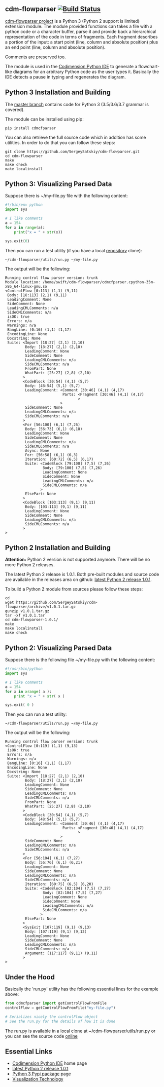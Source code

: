 ## cdm-flowparser [![Build Status](https://travis-ci.org/SergeySatskiy/cdm-flowparser.svg?branch=master)](https://travis-ci.org/SergeySatskiy/cdm-flowparser)
[cdm-flowparser project](https://github.com/SergeySatskiy/cdm-flowparser)
is a Python 3 (Python 2 support is limited) extension module.
The module provided functions can takes a file with a python code or a character buffer,
parse it and provide back a hierarchical representation of the code in terms of fragments.
Each fragment describes a portion of the input:
a start point (line, column and absolute position) plus an end point
(line, column and absolute position).

Comments are preserved too.

The module is used in the [Codimension Python IDE](http://codimension.org) to
generate a flowchart-like diagrams for an arbitrary Python code as the user
types it. Basically the IDE detects a pause in typing and regenerates the diagram.

## Python 3 Installation and Building
The [master branch](https://github.com/SergeySatskiy/cdm-flowparser) contains code for Python 3 (3.5/3.6/3.7 grammar is covered).

The module can be installed using pip:

```shell
pip install cdmcfparser
```

You can also retrieve the full source code which in addition has some utilities.
In order to do that you can follow these steps:

```shell
git clone https://github.com/SergeySatskiy/cdm-flowparser.git
cd cdm-flowparser
make
make check
make localinstall
```


## Python 3: Visualizing Parsed Data
Suppose there is ~/my-file.py file with the following content:
```python
#!/bin/env python
import sys

# I like comments
a = 154
for x in range(a):
    print("x = " + str(x))

sys.exit(0)
```

Then you can run a test utility (if you have a local [repository](https://github.com/SergeySatskiy/cdm-flowparser) clone):

```shell
~/cdm-flowparser/utils/run.py ~/my-file.py
```

The output will be the following:

```
Running control flow parser version: trunk
Module location: /home/swift/cdm-flowparser/cdmcfparser.cpython-35m-x86_64-linux-gnu.so
<ControlFlow [0:113] (1,1) (9,11)
 Body: [18:113] (2,1) (9,11)
 LeadingComment: None
 SideComment: None
 LeadingCMLComments: n/a
 SideCMLComments: n/a
 isOK: true
 Errors: n/a
 Warnings: n/a
 BangLine: [0:16] (1,1) (1,17)
 EncodingLine: None
 Docstring: None
 Suite: <Import [18:27] (2,1) (2,10)
         Body: [18:27] (2,1) (2,10)
         LeadingComment: None
         SideComment: None
         LeadingCMLComments: n/a
         SideCMLComments: n/a
         FromPart: None
         WhatPart: [25:27] (2,8) (2,10)
        >
        <CodeBlock [30:54] (4,1) (5,7)
         Body: [48:54] (5,1) (5,7)
         LeadingComment: <Comment [30:46] (4,1) (4,17)
                          Parts: <Fragment [30:46] (4,1) (4,17)
                                 >
                         >
         SideComment: None
         LeadingCMLComments: n/a
         SideCMLComments: n/a
        >
        <For [56:100] (6,1) (7,26)
         Body: [56:73] (6,1) (6,18)
         LeadingComment: None
         SideComment: None
         LeadingCMLComments: n/a
         SideCMLComments: n/a
         Async: None
         For: [56:58] (6,1) (6,3)
         Iteration: [60:72] (6,5) (6,17)
         Suite: <CodeBlock [79:100] (7,5) (7,26)
                 Body: [79:100] (7,5) (7,26)
                 LeadingComment: None
                 SideComment: None
                 LeadingCMLComments: n/a
                 SideCMLComments: n/a
                >
         ElsePart: None
        >
        <CodeBlock [103:113] (9,1) (9,11)
         Body: [103:113] (9,1) (9,11)
         LeadingComment: None
         SideComment: None
         LeadingCMLComments: n/a
         SideCMLComments: n/a
        >
>
```



## Python 2 Installation and Building
**Attention:** Python 2 version is not supported anymore.
There will be no more Python 2 releases.

The latest Python 2 release is 1.0.1. Both pre-built modules and
source code are available in the releases area on github:
[latest Python 2 release 1.0.1](https://github.com/SergeySatskiy/cdm-flowparser/releases/tag/v1.0.1).

To build a Python 2 module from sources please follow these steps:

```shell
cd
wget https://github.com/SergeySatskiy/cdm-flowparser/archive/v1.0.1.tar.gz
gunzip v1.0.1.tar.gz
tar -xf v1.0.1.tar
cd cdm-flowparser-1.0.1/
make
make localinstall
make check
```


## Python 2: Visualizing Parsed Data
Suppose there is the following file ~/my-file.py with the following content:
```python
#!/usr/bin/python
import sys

# I like comments
a = 154
for x in xrange( a ):
    print "x = " + str( x )

sys.exit( 0 )
```

Then you can run a test utility:

```shell
~/cdm-flowparser/utils/run.py ~/my-file.py
```

The output will be the following:

```
Running control flow parser version: trunk
<ControlFlow [0:119] (1,1) (9,13)
 isOK: true
 Errors: n/a
 Warnings: n/a
 BangLine: [0:16] (1,1) (1,17)
 EncodingLine: None
 Docstring: None
 Suite: <Import [18:27] (2,1) (2,10)
         Body: [18:27] (2,1) (2,10)
         LeadingComment: None
         SideComment: None
         LeadingCMLComments: n/a
         SideCMLComments: n/a
         FromPart: None
         WhatPart: [25:27] (2,8) (2,10)
        >
        <CodeBlock [30:54] (4,1) (5,7)
         Body: [48:54] (5,1) (5,7)
         LeadingComment: <Comment [30:46] (4,1) (4,17)
                          Parts: <Fragment [30:46] (4,1) (4,17)
                                 >
                         >
         SideComment: None
         LeadingCMLComments: n/a
         SideCMLComments: n/a
        >
        <For [56:104] (6,1) (7,27)
         Body: [56:76] (6,1) (6,21)
         LeadingComment: None
         SideComment: None
         LeadingCMLComments: n/a
         SideCMLComments: n/a
         Iteration: [60:75] (6,5) (6,20)
         Suite: <CodeBlock [82:104] (7,5) (7,27)
                 Body: [82:104] (7,5) (7,27)
                 LeadingComment: None
                 SideComment: None
                 LeadingCMLComments: n/a
                 SideCMLComments: n/a
                >
         ElsePart: None
        >
        <SysExit [107:119] (9,1) (9,13)
         Body: [107:119] (9,1) (9,13)
         LeadingComment: None
         SideComment: None
         LeadingCMLComments: n/a
         SideCMLComments: n/a
         Argument: [117:117] (9,11) (9,11)
        >
>
```

## Under the Hood

Basically the 'run.py' utility has the following essential lines for the example above:

```python
from cdmcfparser import getControlFlowFromFile
controlFlow = getControlFlowFromFile("my-file.py")

# Serializes nicely the controlFlow object
# See the run.py for the details of how it is done
```

The run.py is available in a local clone at ~/cdm-flowparser/utils/run.py or
you can see the source code [online](https://github.com/SergeySatskiy/cdm-flowparser/blob/master/utils/run.py)


## Essential Links
- [Codimension Python IDE](http://codimension.org) home page
- [latest Python 2 release 1.0.1](https://github.com/SergeySatskiy/cdm-flowparser/releases/tag/v1.0.1)
- [Python 3 Pypi package](https://pypi.python.org/pypi?name=cdmcfparser&:action=display) page
- [Visualization Technology](http://codimension.org/documentation/visualization-technology/python-code-visualization.html)
